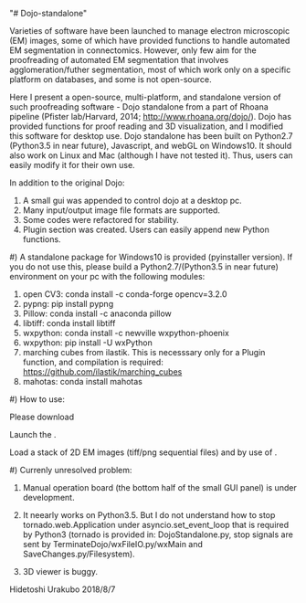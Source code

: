 "# Dojo-standalone"

Varieties of software have been launched to manage electron microscopic (EM) images, some of which have provided functions to handle automated EM segmentation in connectomics. However, only few aim for the proofreading of automated EM segmentation that involves agglomeration/futher segmentation, most of which work only on a specific platform on databases, and some is not open-source.


   Here I present a open-source, multi-platform, and standalone version of such proofreading software - Dojo standalone from a part of Rhoana pipeline (Pfister lab/Harvard, 2014; http://www.rhoana.org/dojo/). Dojo has provided functions for proof reading and 3D visualization, and I modified this software for desktop use. Dojo standalone has been built on Python2.7 (Python3.5 in near future), Javascript, and webGL on Windows10. It should also work on Linux and Mac (although I have not tested it). Thus, users can easily modify it for their own use.


In addition to the original Dojo:


1) A small gui was appended to control dojo at a desktop pc.
2) Many input/output image file formats are supported. 
3) Some codes were refactored for stability.
4) Plugin section was created. Users can easily append new Python functions.

#) A standalone package for Windows10 is provided (pyinstaller version). If you do not use this, please build a Python2.7/(Python3.5 in near future) environment on your pc with the following modules:


1) open CV3: conda install -c conda-forge opencv=3.2.0
2) pypng: pip install pypng
3) Pillow: conda install -c anaconda pillow
4) libtiff: conda install libtiff
5) wxpython: conda install -c newville wxpython-phoenix
6) wxpython: pip install -U wxPython
7) marching cubes from ilastik. This is necesssary only for a Plugin function, and compilation is required: https://github.com/ilastik/marching_cubes
8) mahotas: conda install mahotas


#) How to use:

Please download

Launch the .

Load a stack of 2D EM images (tiff/png sequential files) and by use of .


#) Currenly unresolved problem:

1) Manual operation board (the bottom half of the small GUI panel) is under development.

2) It neearly works on Python3.5. But I do not understand how to stop tornado.web.Application under asyncio.set_event_loop that is required by Python3 (tornado is provided in: DojoStandalone.py, stop signals are sent by TerminateDojo/wxFileIO.py/wxMain and SaveChanges.py/Filesystem).

3) 3D viewer is buggy.

Hidetoshi Urakubo
2018/8/7

